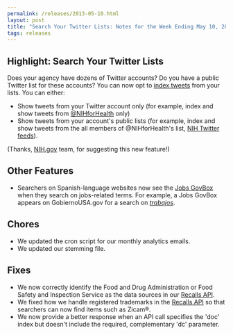 ```yaml
---
permalink: /releases/2013-05-10.html
layout: post
title: "Search Your Twitter Lists: Notes for the Week Ending May 10, 2013"
tags: releases
---
```


## Highlight: Search Your Twitter Lists

Does your agency have dozens of Twitter accounts? Do you have a public Twitter list for these accounts? You can now opt to [index tweets](/manual/social-media.html) from your lists. You can either:

* Show tweets from your Twitter account only (for example, index and show tweets from [@NIHforHealth](https://twitter.com/NIHforHealth) only)
* Show tweets from your account's public lists (for example, index and show tweets from the all members of @NIHforHealth's list, [NIH Twitter feeds](https://twitter.com/NIHforHealth/nih-twitter-feeds)).

(Thanks, [NIH.gov](http://www.nih.gov) team, for suggesting this new feature!)

## Other Features

* Searchers on Spanish-language websites now see the [Jobs GovBox](/manual/govbox-jobs.html) when they search on jobs-related terms. For example, a Jobs GovBox appears on GobiernoUSA.gov for a search on [*trabajos*](http://search.usa.gov/search?affiliate=gobiernousa&query=trabajos).

## Chores

* We updated the cron script for our monthly analytics emails.
* We updated our stemming file.

## Fixes

* We now correctly identify the Food and Drug Administration or Food Safety and Inspection Service as the data sources in our [Recalls API](/developer/recalls.html).
* We fixed how we handle registered trademarks in the [Recalls API](/developer/recalls.html) so that searchers can now find items such as Zicam&reg;.
* We now provide a better response when an API call specifies the 'doc' index but doesn't include the required, complementary 'dc' parameter.